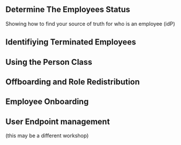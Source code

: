 
## Determine The Employees Status
Showing how to find your source of truth for who is an employee (idP)
## Identifiying Terminated Employees

## Using the Person Class

## Offboarding and Role Redistribution 

## Employee Onboarding

## User Endpoint management
(this may be a different workshop)
